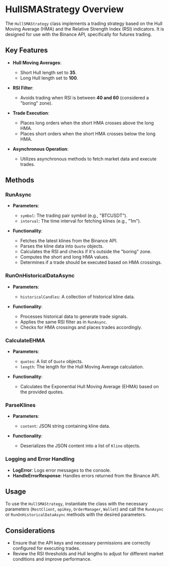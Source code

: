 # HullSMAStrategy Overview

The `HullSMAStrategy` class implements a trading strategy based on the Hull Moving Average (HMA) and the Relative Strength Index (RSI) indicators. It is designed for use with the Binance API, specifically for futures trading.

## Key Features

- **Hull Moving Averages**: 
  - Short Hull length set to **35**.
  - Long Hull length set to **100**.
  
- **RSI Filter**: 
  - Avoids trading when RSI is between **40 and 60** (considered a "boring" zone).

- **Trade Execution**:
  - Places long orders when the short HMA crosses above the long HMA.
  - Places short orders when the short HMA crosses below the long HMA.
  
- **Asynchronous Operation**:
  - Utilizes asynchronous methods to fetch market data and execute trades.

## Methods

### RunAsync

- **Parameters**:
  - `symbol`: The trading pair symbol (e.g., "BTCUSDT").
  - `interval`: The time interval for fetching klines (e.g., "1m").
  
- **Functionality**:
  - Fetches the latest klines from the Binance API.
  - Parses the kline data into `Quote` objects.
  - Calculates the RSI and checks if it's outside the "boring" zone.
  - Computes the short and long HMA values.
  - Determines if a trade should be executed based on HMA crossings.

### RunOnHistoricalDataAsync

- **Parameters**:
  - `historicalCandles`: A collection of historical kline data.
  
- **Functionality**:
  - Processes historical data to generate trade signals.
  - Applies the same RSI filter as in `RunAsync`.
  - Checks for HMA crossings and places trades accordingly.

### CalculateEHMA

- **Parameters**:
  - `quotes`: A list of `Quote` objects.
  - `length`: The length for the Hull Moving Average calculation.
  
- **Functionality**:
  - Calculates the Exponential Hull Moving Average (EHMA) based on the provided quotes.

### ParseKlines

- **Parameters**:
  - `content`: JSON string containing kline data.
  
- **Functionality**:
  - Deserializes the JSON content into a list of `Kline` objects.

### Logging and Error Handling

- **LogError**: Logs error messages to the console.
- **HandleErrorResponse**: Handles errors returned from the Binance API.

## Usage

To use the `HullSMAStrategy`, instantiate the class with the necessary parameters (`RestClient`, `apiKey`, `OrderManager`, `Wallet`) and call the `RunAsync` or `RunOnHistoricalDataAsync` methods with the desired parameters.

## Considerations

- Ensure that the API keys and necessary permissions are correctly configured for executing trades.
- Review the RSI thresholds and Hull lengths to adjust for different market conditions and improve performance.

